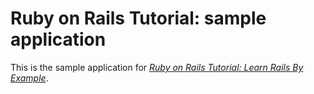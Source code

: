 # Ruby on Rails Tutorial: sample application 

This is the sample application for [*Ruby on Rails Tutorial: Learn Rails By Example*](http://railstutorial.org/).
